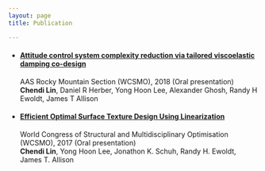 ```yaml
---
layout: page
title: Publication

---
```

- #### [Attitude control system complexity reduction via tailored viscoelastic damping co-design](https://www.ideals.illinois.edu/handle/2142/106125)  
	AAS Rocky Mountain Section (WCSMO), 2018 (Oral presentation)  
	**Chendi Lin**, Daniel R Herber, Yong Hoon Lee, Alexander Ghosh, Randy H Ewoldt, James T Allison
	
- #### [Efficient Optimal Surface Texture Design Using Linearization](https://link.springer.com/chapter/10.1007/978-3-319-67988-4_48)  
	World Congress of Structural and Multidisciplinary Optimisation (WCSMO), 2017 (Oral presentation)  
	**Chendi Lin**, Yong Hoon Lee, Jonathon K. Schuh, Randy H. Ewoldt, James T. Allison



